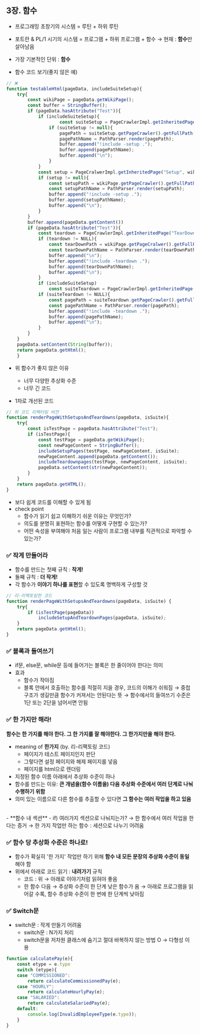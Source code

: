 ## 3장. 함수
- 프로그래밍 초창기의 시스템 = 루틴 + 하위 루틴
- 포트란 & PL/1 시기의 시스템 = 프로그램 + 하위 프로그램 + 함수
→ 현재 : **함수**만 살아남음
- 가장 기본적인 단위 : **함수**

- 함수 코드 보기(좋지 않은 예)
```js
// ❌
function testableHtml(pageData, includeSuiteSetup){
    try{
    	const wikiPage = pageData.getWikiPage();
        const buffer = StringBuffer();
        if (pageData.hasAttribute("Test")){
            if (includeSuiteSetup){
            	    const suiteSetup = PageCrawlerImpl.getInheritedPage(SuiteResponder.SUITE_SETUP_NAME, wikiPage);
                if (suiteSetup != null){
                    pagePath = suiteSetup.getPageCrawler().getFullPath(suiteSetup);
                    pagePathName = PathParser.render(pagePath);
                    buffer.append("!include -setup .");
                    buffer.append(pagePathName);
                    buffer.append("\n");
                }
            }
            const setup = PageCralwerImpl.getInheritedPage("Setup", wikiPage);
            if (setup != null){
            	const setupPath = wikiPage.getPageCrawler().getFullPath(setup);
                const setupPathName = PathParser.render(setupPath);
                buffer.append("!include -setup .");
                buffer.append(setupPathName);
                buffer.append("\n");
            }
        }
        buffer.append(pageData.getContent())
        if (pageData.hasAttribute("Test")){
            const teardown = PageCrawlerImpl.getInheritedPage("TearDown", wikiPage);
            if (teardown != NULL){
            	const tearDownPath = wikiPage.getPageCralwer().getFullPath(teardown);
                const tearDownPathName = PathParser.render(tearDownPath);
                buffer.append("\n");
                buffer.append("!include -teardown .");
                buffer.append(tearDownPathName);
                buffer.append("\n");
            }
            if (includeSuiteSetup)
            	const suiteTeardown = PageCrawlerImpl.getInheritedPage(SuiteResponder.SUITE_TEARDOWN_NAME, wikiPage);
            if (suiteTeardown != NULL){
            	const pagePath = suiteTeardown.getPageCrawler().getFullPath(suiteTeardown);
                const pagePathName = PathParser.render(pagePath);
                buffer.append("!include -teardown .");
                buffer.append(pagePathName);
                buffer.append("\n");
            }
        }
    }
    pageData.setContent(String(buffer));
    return pageData.getHtml();
    }
```
- 위 함수가 좋지 않은 이유
   - 너무 다양한 추상화 수준
   - 너무 긴 코드

- 1차로 개선된 코드
```js
// 위 코드 리팩터링 버전
function renderPageWithSetupsAndTeardowns(pageData, isSuite){
    try{
    	const isTestPage = pageData.hasAttribute("Test");
        if (isTestPage){
            const testPage = pageData.getWikiPage();
            const newPageContent = StringBuffer();
            includeSetupPages(testPage, newPageContent, isSuite);
            newPageContent.append(pageData.getContent());
            includeTeardownpages(testPage, newPageContent, isSuite);
            pageData.setContent(str(newPageContent));
        }
    }
    return pageData.getHTML();
}
```
- 보다 쉽게 코드를 이해할 수 있게 됨
- check point
   - 함수가 읽기 쉽고 이해하기 쉬운 이유는 무엇인가?
   - 의도를 분명히 표현하는 함수를 어떻게 구현할 수 있는가?
   - 어떤 속성을 부여해야 처음 일는 사람이 프로그램 내부를 직관적으로 파악할 수 있는가?

### ✅ 작게 만들어라
- 함수를 만드는 첫째 규칙 : **작게!**
- 둘째 규칙 : **더 작게!**
- 각 함수가 **이야기 하나를 표현**할 수 있도록 명백하게 구성할 것
```js
// 리-리팩토링한 코드
function renderPageWithSetupsAndTeardowns(pageData, isSuite) {
    try{
    	if (isTestPage(pageData))
            includeSetupAndTeardownPages(pageData, isSuite);
    }
    return pageData.getHtml();
}
```
### ✅ 블록과 들여쓰기
- if문, else문, while문 등에 들어가는 블록은 한 줄이어야 한다는 의미
- 효과
   - 함수가 작아짐
   - 블록 안에서 호출하는 함수를 적절히 지을 경우, 코드의 이해가 쉬워짐
   → 중첩 구조가 생길만큼 함수가 커져서는 안된다는 뜻
   → 함수에서의 들여쓰기 수준은 1단 또는 2단을 넘어서면 안됨

### ✅ 한 가지만 해라!
**함수는 한 가지를 해야 한다. 그 한 가지를 잘 해야한다. 그 한가지만을 해야 한다.**
- meaning of **한가지** (by. 리-리팩토링 코드)
   - 페이지가 테스트 페이지인지 판단
   - 그렇다면 설정 페이지와 해제 페이지를 넣음
   - 페이지를 html으로 렌더링
- 지정된 함수 이름 아래에서 추상화 수준이 하나
- 함수를 만드는 이유: **큰 개념을(함수 이름을) 다음 추상화 수준에서 여러 단계로 나눠 수행하기 위함**
- 의미 있는 이름으로 다른 함수를 추출할 수 있다면 **그 함수는 여러 작업을 하고 있음**
<br />
- **함수 내 섹션**
   - if) 여러가지 섹션으로 나눠지는가?
   → 한 함수에서 여러 작업을 한다는 증거
   → 한 가지 작업만 하는 함수 : 세션으로 나누기 어려움

### ✅ 함수 당 추상화 수준은 하나로!
- 함수가 확실히 '한 가지' 작업만 하기 위해 **함수 내 모든 문장의 추상화 수준이 동일**해야 함
- 위에서 아래로 코드 읽기 : **내려가기** 규칙
   - 코드 : 위 → 아래로 이야기처럼 읽혀야 좋음
   - 한 함수 다음 → 추상화 수준이 한 단계 낮은 함수가 옴
   → 아래로 프로그램을 읽어갈 수록, 함수 추상화 수준이 한 번에 한 단계씩 낮아짐

### ✅ Switch문
- switch문 : 작게 만들기 어려움
   - switch문 : N가지 처리
   - switch문을 저차원 클래스에 숨기고 절대 바복하지 않는 방법 O → 다형성 이용
```js
function calculatePay(e){
    const etype = e.type
    switch (etype){
    case "COMMISSIONED":
        return calculateCommissionedPay(e);
    case "HOURLY":
        return calculateHourlyPay(e);
    case "SALARIED":
        return calculateSalariedPay(e);
    default:
        console.log(InvalidEmployeeType(e.type));
    }
}
```